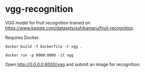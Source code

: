 # vgg-recognition

VGG model for fruit recognition trained on https://www.kaggle.com/datasets/sshikamaru/fruit-recognition.

Requires Docker.

```
docker build -f Dockerfile -t vgg .
```
```
docker run -p 8000:8000 -it vgg
```

Open http://0.0.0.0:8000/vgg and submit an image for recognition.
